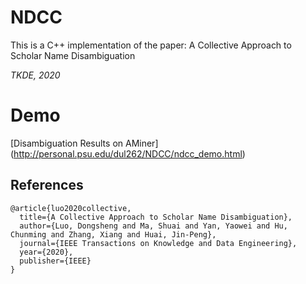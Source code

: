 # NDCC

This is a C++ implementation of the paper: A Collective Approach to Scholar Name Disambiguation

<i> TKDE, 2020 </i>

# Demo

[Disambiguation Results on AMiner] (http://personal.psu.edu/dul262/NDCC/ndcc_demo.html)

## References

```
@article{luo2020collective,
  title={A Collective Approach to Scholar Name Disambiguation},
  author={Luo, Dongsheng and Ma, Shuai and Yan, Yaowei and Hu, Chunming and Zhang, Xiang and Huai, Jin-Peng},
  journal={IEEE Transactions on Knowledge and Data Engineering},
  year={2020},
  publisher={IEEE}
}
```


